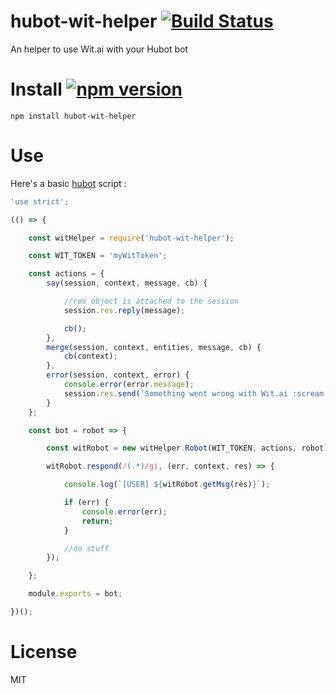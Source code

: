 hubot-wit-helper [![Build Status](https://travis-ci.org/guillaumewuip/hubot-wit-helper.svg?branch=master)](https://travis-ci.org/guillaumewuip/hubot-wit-helper)
================

An helper to use Wit.ai with your Hubot bot

# Install [![npm version](https://badge.fury.io/js/hubot-wit-helper.svg)](https://badge.fury.io/js/hubot-wit-helper)

```
npm install hubot-wit-helper
```

# Use

Here's a basic [hubot](hubot.github.com) script :

```js
'use strict';

(() => {

    const witHelper = require('hubot-wit-helper');

    const WIT_TOKEN = 'myWitToken';

    const actions = {
        say(session, context, message, cb) {

            //res object is attached to the session
            session.res.reply(message);

            cb();
        },
        merge(session, context, entities, message, cb) {
            cb(context);
        },
        error(session, context, error) {
            console.error(error.message);
            session.res.send('Something went wrong with Wit.ai :scream:');
        }
    };

    const bot = robot => {

        const witRobot = new witHelper.Robot(WIT_TOKEN, actions, robot);

        witRobot.respond(/(.*)/gi, (err, context, res) => {

            console.log(`[USER] ${witRobot.getMsg(res)}`);

            if (err) {
                console.error(err);
                return;
            }

            //do stuff
        });

    };

    module.exports = bot;

})();
```

# License

MIT
